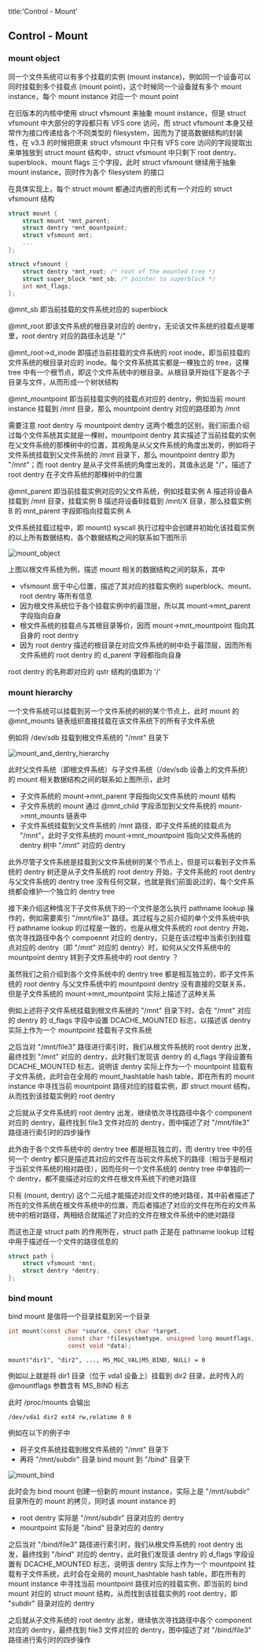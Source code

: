 title:'Control - Mount'
## Control - Mount


### mount object

同一个文件系统可以有多个挂载的实例 (mount instance)，例如同一个设备可以同时挂载到多个挂载点 (mount point)，这个时候同一个设备就有多个 mount instance，每个 mount instance 对应一个 mount point

在旧版本的内核中使用 struct vfsmount 来抽象 mount instance，但是 struct vfsmount 中大部分的字段都只有 VFS core 访问，而 struct vfsmount 本身又经常作为接口传递给各个不同类型的 filesystem，因而为了提高数据结构的封装性，在 v3.3 的时候把原来 struct vfsmount 中只有 VFS core 访问的字段提取出来单独放到 struct mount 结构中，struct vfsmount 中只剩下 root dentry、superblock、mount flags 三个字段，此时 struct vfsmount 继续用于抽象 mount instance，同时作为各个 filesystem 的接口


在具体实现上，每个 struct mount 都通过内嵌的形式有一个对应的 struct vfsmount 结构

```c
struct mount {
	struct mount *mnt_parent;
	struct dentry *mnt_mountpoint;
	struct vfsmount mnt;
	...
};
```

```c
struct vfsmount {
	struct dentry *mnt_root; /* root of the mounted tree */
	struct super_block *mnt_sb; /* pointer to superblock */
	int mnt_flags;
};
```

@mnt_sb 即当前挂载的文件系统对应的 superblock


@mnt_root 即该文件系统的根目录对应的 dentry，无论该文件系统的挂载点是哪里，root dentry 对应的路径永远是 "/"

@mnt_root->d_inode 即描述当前挂载的文件系统的 root inode，即当前挂载的文件系统的根目录对应的 inode。每个文件系统其实都是一棵独立的 tree，这棵 tree 中有一个根节点，即这个文件系统中的根目录。从根目录开始往下是各个子目录与文件，从而形成一个树状结构


@mnt_mountpoint 即当前挂载实例的挂载点对应的 dentry，例如当前 mount instance 挂载到 /mnt 目录，那么 mountpoint dentry 对应的路径即为 /mnt

需要注意 root dentry 与 mountpoint dentry 这两个概念的区别，我们前面介绍过每个文件系统其实就是一棵树，mountpoint dentry 其实描述了当前挂载的实例在父文件系统的那棵树中的位置，其视角是从父文件系统的角度出发的，例如将子文件系统挂载到父文件系统的 /mnt 目录下，那么 mountpoint dentry 即为 "/mnt"；而 root dentry 是从子文件系统的角度出发的，其值永远是 "/"，描述了 root dentry 在子文件系统的那棵树中的位置


@mnt_parent 即当前挂载实例对应的父文件系统，例如挂载实例 A 描述将设备A挂载到 /mnt 目录，挂载实例 B 描述将设备B挂载到 /mnt/X 目录，那么挂载实例 B 的 mnt_parent 字段即指向挂载实例 A


文件系统挂载过程中，即 mount() syscall 执行过程中会创建并初始化该挂载实例的以上所有数据结构，各个数据结构之间的联系如下图所示

![mount_object](media/15884749218762/mount_object.jpg)

上图以根文件系统为例，描述 mount 相关的数据结构之间的联系，其中

- vfsmount 居于中心位置，描述了其对应的挂载实例的 superblock、mount、root dentry 等所有信息
- 因为根文件系统位于各个挂载实例中的最顶层，所以其 mount->mnt_parent 字段指向自身
- 根文件系统的挂载点与其根目录等价，因而 mount->mnt_mountpoint 指向其自身的 root dentry
- 因为 root dentry 描述的根目录在对应文件系统的树中处于最顶层，因而所有文件系统的 root dentry 的 d_parent 字段都指向自身

root dentry 的名称即对应的 qstr 结构的值即为 '/'


### mount hierarchy

一个文件系统可以挂载到另一个文件系统的树的某个节点上，此时 mount 的 @mnt_mounts 链表组织直接挂载在该文件系统下的所有子文件系统

例如将 /dev/sdb 挂载到根文件系统的 "/mnt" 目录下

![mount_and_dentry_hierarchy](media/15884749218762/mount_and_dentry_hierarchy.jpg)

此时父文件系统（即根文件系统）与子文件系统（/dev/sdb 设备上的文件系统）的 mount 相关数据结构之间的联系如上图所示，此时

- 子文件系统的 mount->mnt_parent 字段指向父文件系统的 mount 结构
- 子文件系统的 mount 通过 @mnt_child 字段添加到父文件系统的 mount->mnt_mounts 链表中
- 子文件系统挂载到父文件系统的 /mnt 路径，即子文件系统的挂载点为 "/mnt"，此时子文件系统的 mount->mnt_mountpoint 指向父文件系统的 dentry 树中 "/mnt" 对应的 dentry



此外尽管子文件系统是挂载到父文件系统树的某个节点上，但是可以看到子文件系统的 dentry 树还是从子文件系统的 root dentry 开始，子文件系统的 root dentry 与父文件系统的 dentry tree 没有任何交联，也就是我们前面说过的，每个文件系统都会维护一个独立的 dentry tree

接下来介绍这种情况下子文件系统下的一个文件是怎么执行 pathname lookup 操作的，例如需要索引 "/mnt/file3" 路径。其过程与之前介绍的单个文件系统中执行 pathname lookup 的过程是一致的，也是从根文件系统的 root dentry 开始，依次寻找路径中各个 compoennt 对应的 dentry，只是在该过程中当索引到挂载点对应的 dentry（即 "/mnt" 对应的 dentry）时，如何从父文件系统中的 mountpoint dentry 转到子文件系统中的 root dentry ？

虽然我们之前介绍到各个文件系统中的 dentry tree 都是相互独立的，即子文件系统的 root dentry 与父文件系统中的 mountpoint dentry 没有直接的交联关系，但是子文件系统的 mount->mnt_mountpoint 实际上描述了这种关系


例如上述将子文件系统挂载到根文件系统的 "/mnt" 目录下时，会在 "/mnt" 对应的 dentry 的 d_flags 字段中设置 DCACHE_MOUNTED 标志，以描述该 dentry 实际上作为一个 mountpoint 挂载有子文件系统

之后当对 "/mnt/file3" 路径进行索引时，我们从根文件系统的 root dentry 出发，最终找到 "/mnt" 对应的 dentry，此时我们发现该 dentry 的 d_flags 字段设置有 DCACHE_MOUNTED 标志，说明该 dentry 实际上作为一个 mountpoint 挂载有子文件系统，此时会在全局的 mount_hashtable hash table，即在所有的 mount instance 中寻找当前 mountpoint 路径对应的挂载实例，即 struct mount 结构，从而找到该挂载实例的 root dentry

之后就从子文件系统的 root dentry 出发，继续依次寻找路径中各个 component 对应的 dentry，最终找到 file3 文件对应的 dentry，图中描述了对 "/mnt/file3" 路径进行索引时的四步操作



此外由于各个文件系统中的 dentry tree 都是相互独立的，而 dentry tree 中的任何一个 dentry 都只是描述其对应的文件在当前文件系统下的路径（相当于是相对于当前文件系统的相对路径），因而任何一个文件系统的 dentry tree 中单独的一个 dentry，都不能描述对应的文件在根文件系统下的绝对路径

只有 (mount, dentry) 这个二元组才能描述对应文件的绝对路径，其中前者描述了所在的文件系统在根文件系统中的位置，而后者描述了对应的文件在所在的文件系统中的相对路径，两相结合就描述了对应的文件在根文件系统中的绝对路径

而这也正是 struct path 的作用所在，struct path 正是在 pathname lookup 过程中用于描述任一个文件的路径信息的

```c
struct path {
	struct vfsmount *mnt;
	struct dentry *dentry;
};
```


### bind mount

bind mount 是值将一个目录挂载到另一个目录

```c
int mount(const char *source, const char *target,
                 const char *filesystemtype, unsigned long mountflags,
                 const void *data);
```

```
mount("dir1", "dir2", ..., MS_MGC_VAL|MS_BIND, NULL) = 0
```

例如以上就是将 dir1 目录（位于 vda1 设备上）挂载到 dir2 目录，此时传入的 @mountflags 参数含有 MS_BIND 标志

此时 /proc/mounts 会输出

```
/dev/vda1 dir2 ext4 rw,relatime 0 0
```




例如在以下的例子中

- 将子文件系统挂载到根文件系统的 "/mnt" 目录下
- 再将 "/mnt/subdir" 目录 bind mount 到 "/bind" 目录下

![mount_bind](media/15884749218762/mount_bind.jpg)


此时会为 bind mount 创建一份新的 mount instance，实际上是 "/mnt/subdir" 目录所在的 mount 的拷贝，同时该 mount instance 的

- root dentry 实际是 "/mnt/subdir" 目录对应的 dentry
- mountpoint 实际是 "/bind" 目录对应的 dentry


之后当对 "/bind/file3" 路径进行索引时，我们从根文件系统的 root dentry 出发，最终找到 "/bind" 对应的 dentry，此时我们发现该 dentry 的 d_flags 字段设置有 DCACHE_MOUNTED 标志，说明该 dentry 实际上作为一个 mountpoint 挂载有子文件系统，此时会在全局的 mount_hashtable hash table，即在所有的 mount instance 中寻找当前 mountpoint 路径对应的挂载实例，即当前的 bind mount 对应的 struct mount 结构，从而找到该挂载实例的 root dentry，即 "subdir" 目录对应的 dentry

之后就从子文件系统的 root dentry 出发，继续依次寻找路径中各个 component 对应的 dentry，最终找到 file3 文件对应的 dentry，图中描述了对 "/bind/file3" 路径进行索引时的四步操作

